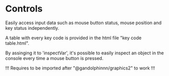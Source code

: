 # Controls
Easily access input data such as mouse button status, mouse position and key status independently.

A table with every key code is provided in the html file "key code table.html".

By assinging it to 'inspectVar', it's possible to easily inspect an object in the console every time a mouse button is pressed.

!!! Requires to be imported after "@gandolphinnn/graphics2" to work !!!